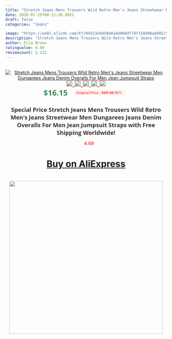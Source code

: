 ```yaml
---
title: "Stretch Jeans Mens Trousers Wild Retro Men's Jeans Streetwear Men Dungarees Jeans Denim Overalls For Men Jean Jumpsuit Straps"
date: 2020-07-25T08:12:36.892Z
draft: false
categories: "Jeans"

image: "https://ae01.alicdn.com/kf/H4523ed458e8a4d068df7df154d90ad40I/Stretch-Jeans-Mens-Trousers-Wild-Retro-Men-s-Jeans-Streetwear-Men-Dungarees-Jeans-Denim-Overalls-For.jpg"
description: "Stretch Jeans Mens Trousers Wild Retro Men's Jeans Streetwear Men Dungarees Jeans Denim Overalls For Men Jean Jumpsuit Straps"
author: Ella Brown
ratingvalue: 4.69
reviewcount: 2.222
---
```

<br>
<div style="text-align: center;">
<a href="https://s.click.aliexpress.com/e/_AKIxmd" target="_blank" rel="nofollow noopener noreferrer"><img alt="Stretch Jeans Mens Trousers Wild Retro Men's Jeans Streetwear Men Dungarees Jeans Denim Overalls For Men Jean Jumpsuit Straps" class="magnifier-image" src="https://ae01.alicdn.com/kf/H4523ed458e8a4d068df7df154d90ad40I/Stretch-Jeans-Mens-Trousers-Wild-Retro-Men-s-Jeans-Streetwear-Men-Dungarees-Jeans-Denim-Overalls-For.jpg_640x640.jpg">
<br>
<img style="border:1px solid salmon" src="https://ae01.alicdn.com/kf/H4523ed458e8a4d068df7df154d90ad40I/Stretch-Jeans-Mens-Trousers-Wild-Retro-Men-s-Jeans-Streetwear-Men-Dungarees-Jeans-Denim-Overalls-For.jpg_120x120.jpg">&nbsp;&nbsp;<img style="border:1px solid salmon" src="https://ae01.alicdn.com/kf/Ha4edca0b540d44d0b545025e2101ced2d/Stretch-Jeans-Mens-Trousers-Wild-Retro-Men-s-Jeans-Streetwear-Men-Dungarees-Jeans-Denim-Overalls-For.jpg_120x120.jpg">&nbsp;&nbsp;<img style="border:1px solid salmon" src="https://ae01.alicdn.com/kf/H172ddfde84ba4e0db8e17813bbe394a9X/Stretch-Jeans-Mens-Trousers-Wild-Retro-Men-s-Jeans-Streetwear-Men-Dungarees-Jeans-Denim-Overalls-For.jpg_120x120.jpg">&nbsp;&nbsp;<img style="border:1px solid salmon" src="https://ae01.alicdn.com/kf/Hcf2a0ac0d83b4f3ea11625f0617771ecs/Stretch-Jeans-Mens-Trousers-Wild-Retro-Men-s-Jeans-Streetwear-Men-Dungarees-Jeans-Denim-Overalls-For.jpg_120x120.jpg">&nbsp;&nbsp;<img style="border:1px solid salmon" src="https://ae01.alicdn.com/kf/Hbac44f9ac4ab446a87388cf061dbabda1/Stretch-Jeans-Mens-Trousers-Wild-Retro-Men-s-Jeans-Streetwear-Men-Dungarees-Jeans-Denim-Overalls-For.jpg_120x120.jpg"></a></div><br0>
<div style="text-align: center;"><span style="background-color: white; border: 0px; box-sizing: border-box; color: seagreen; display: inline-block; font-family: &quot;open sans&quot; , &quot;arial&quot; , &quot;helvetica&quot; , sans-serif , &quot;heiti&quot;; font-size: 24px; font-stretch: inherit; font-weight: 700; line-height: inherit; margin: 0px 10px 0px 0px; padding: 0px; vertical-align: middle;">$16.15 </span>
<span style="background: rgb(255 , 241 , 241); border-radius: 3px; border: 0px; box-sizing: border-box; color: #ff4747; display: inline-block; font-family: inherit; font-size: 12px; font-stretch: inherit; font-style: inherit; font-variant: inherit; font-weight: 600; line-height: inherit; margin: 0px; padding: 2px 5px; transform: scale(0.9); vertical-align: middle;">Original Price : <b style="text-decoration: line-through;">$29.36 </b> 45%&nbsp;&nbsp;</span></div>
<h1 style="color: #333333; display: inline-block; font-family: &quot;open sans&quot; , &quot;arial&quot; , &quot;helvetica&quot; , sans-serif , &quot;heiti&quot;; font-size: 18px; font-stretch: inherit; font-weight: 700; text-align: center;">Special Price Stretch Jeans Mens Trousers Wild Retro Men's Jeans Streetwear Men Dungarees Jeans Denim Overalls For Men Jean Jumpsuit Straps with Free Shipping Worldwide!</h1>
<div style="color: #ff4747; text-align: center;">
<img src="https://4.bp.blogspot.com/-M0ZcTcb-5uY/XleCXlxnR4I/AAAAAAAAAEc/OrjgMkXV1oMQFaCRZj5HQwOCBcu3w1FegCPcBGAYYCw/s1600/star.png" style="height: 15px;">&nbsp;<b>4.69</b></div>
<div class="button_cont" align="center"><a class="buynow_a" href="https://s.click.aliexpress.com/e/_AKIxmd" target="_blank" rel="nofollow noopener noreferrer"><H1>Buy on AliExpress</H1></a></div><br>
<div class="separator" style="clear: both; text-align: center;">
<img src="https://lh3.googleusercontent.com/-pTy5HemUv9M/XlePHvY0dAI/AAAAAAAAAE4/0nX5iRUoIWY8eMW9Dpxeirr157OZliDIgCLcBGAsYHQ/s1600/badge.gif" width="480">
</div>
